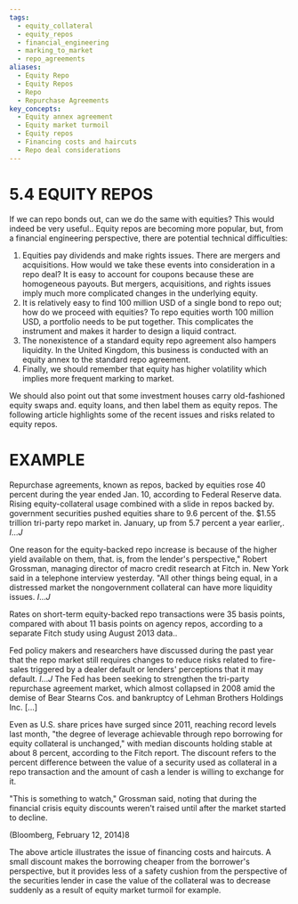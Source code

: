 ```yaml
---
tags:
  - equity_collateral
  - equity_repos
  - financial_engineering
  - marking_to_market
  - repo_agreements
aliases:
  - Equity Repo
  - Equity Repos
  - Repo
  - Repurchase Agreements
key_concepts:
  - Equity annex agreement
  - Equity market turmoil
  - Equity repos
  - Financing costs and haircuts
  - Repo deal considerations
---
```


# 5.4 EQUITY REPOS  

If we can repo bonds out, can we do the same with equities? This would indeed be very useful.. Equity repos are becoming more popular, but, from a financial engineering perspective, there are potential technical difficulties:  

1. Equities pay dividends and make rights issues. There are mergers and acquisitions. How would we take these events into consideration in a repo deal? It is easy to account for coupons because these are homogeneous payouts. But mergers, acquisitions, and rights issues imply much more complicated changes in the underlying equity.   
2. It is relatively easy to find 100 million USD of a single bond to repo out; how do we proceed with equities? To repo equities worth 100 million USD, a portfolio needs to be put together. This complicates the instrument and makes it harder to design a liquid contract.   
3. The nonexistence of a standard equity repo agreement also hampers liquidity. In the United Kingdom, this business is conducted with an equity annex to the standard repo agreement.   
4. Finally, we should remember that equity has higher volatility which implies more frequent marking to market.  

We should also point out that some investment houses carry old-fashioned equity swaps and. equity loans, and then label them as equity repos. The following article highlights some of the recent issues and risks related to equity repos.  

# EXAMPLE  

Repurchase agreements, known as repos, backed by equities rose 40 percent during the year ended Jan. 10, according to Federal Reserve data. Rising equity-collateral usage combined with a slide in repos backed by. government securities pushed equities share to 9.6 percent of the. $\$1.55$ trillion tri-party repo market in. January, up from 5.7 percent a year earlier,. $I...J$  

One reason for the equity-backed repo increase is because of the higher yield available on them, that. is, from the lender's perspective," Robert Grossman, managing director of macro credit research at Fitch in. New York said in a telephone interview yesterday. "All other things being equal, in a distressed market the nongovernment collateral can have more liquidity issues. $I...J$  

Rates on short-term equity-backed repo transactions were 35 basis points, compared with about 11 basis points on agency repos, according to a separate Fitch study using August 2013 data..  

Fed policy makers and researchers have discussed during the past year that the repo market still requires changes to reduce risks related to fire-sales triggered by a dealer default or lenders' perceptions that it may default. $I...J$ The Fed has been seeking to strengthen the tri-party repurchase agreement market, which almost collapsed in 2008 amid the demise of Bear Stearns Cos. and bankruptcy of Lehman Brothers Holdings Inc. [...]  

Even as U.S. share prices have surged since 2011, reaching record levels last month, "the degree of leverage achievable through repo borrowing for equity collateral is unchanged," with median discounts holding stable at about 8 percent, according to the Fitch report. The discount refers to the percent difference between the value of a security used as collateral in a repo transaction and the amount of cash a lender is willing to exchange for it.  

"This is something to watch," Grossman said, noting that during the financial crisis equity discounts weren't raised until after the market started to decline.  

(Bloomberg, February 12, 2014)8  

The above article illustrates the issue of financing costs and haircuts. A small discount makes the borrowing cheaper from the borrower's perspective, but it provides less of a safety cushion from the perspective of the securities lender in case the value of the collateral was to decrease suddenly as a result of equity market turmoil for example.  
